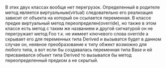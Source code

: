 В этих двух классах вообще нет перегрузок. Определенный в родителе метод является виртуальным(virtual) следовательно его реализация зависит от объекта на который он ссылается переменная. В классе предке виртуальный метод переопределен(override), но также в этом классе есть метод с таким же названием и другой сигнатурой он не перегружает метод Foo т.к. не иммеет ключевого слова override а скрывает его для переменных типа Derived и вызыватся будет в данном случае он, неявное преобразование к типу обжект возможно для любого типа, а вот если бы создавалась переменная типа Base и ей присваивался объект типа Derived то вызывался бы метод переопределенный предком а не скрытый.
